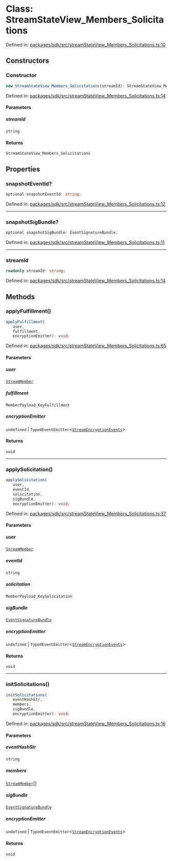 # Class: StreamStateView\_Members\_Solicitations

Defined in: [packages/sdk/src/streamStateView\_Members\_Solicitations.ts:10](https://github.com/towns-protocol/towns/blob/0db1fd0ac7258e8db8cedfb6183e8eade8284fa1/packages/sdk/src/streamStateView_Members_Solicitations.ts#L10)

## Constructors

### Constructor

```ts
new StreamStateView_Members_Solicitations(streamId): StreamStateView_Members_Solicitations;
```

Defined in: [packages/sdk/src/streamStateView\_Members\_Solicitations.ts:14](https://github.com/towns-protocol/towns/blob/0db1fd0ac7258e8db8cedfb6183e8eade8284fa1/packages/sdk/src/streamStateView_Members_Solicitations.ts#L14)

#### Parameters

##### streamId

`string`

#### Returns

`StreamStateView_Members_Solicitations`

## Properties

### snapshotEventId?

```ts
optional snapshotEventId: string;
```

Defined in: [packages/sdk/src/streamStateView\_Members\_Solicitations.ts:12](https://github.com/towns-protocol/towns/blob/0db1fd0ac7258e8db8cedfb6183e8eade8284fa1/packages/sdk/src/streamStateView_Members_Solicitations.ts#L12)

***

### snapshotSigBundle?

```ts
optional snapshotSigBundle: EventSignatureBundle;
```

Defined in: [packages/sdk/src/streamStateView\_Members\_Solicitations.ts:11](https://github.com/towns-protocol/towns/blob/0db1fd0ac7258e8db8cedfb6183e8eade8284fa1/packages/sdk/src/streamStateView_Members_Solicitations.ts#L11)

***

### streamId

```ts
readonly streamId: string;
```

Defined in: [packages/sdk/src/streamStateView\_Members\_Solicitations.ts:14](https://github.com/towns-protocol/towns/blob/0db1fd0ac7258e8db8cedfb6183e8eade8284fa1/packages/sdk/src/streamStateView_Members_Solicitations.ts#L14)

## Methods

### applyFulfillment()

```ts
applyFulfillment(
   user, 
   fulfillment, 
   encryptionEmitter): void;
```

Defined in: [packages/sdk/src/streamStateView\_Members\_Solicitations.ts:65](https://github.com/towns-protocol/towns/blob/0db1fd0ac7258e8db8cedfb6183e8eade8284fa1/packages/sdk/src/streamStateView_Members_Solicitations.ts#L65)

#### Parameters

##### user

[`StreamMember`](../type-aliases/StreamMember.md)

##### fulfillment

`MemberPayload_KeyFulfillment`

##### encryptionEmitter

`undefined` | `TypedEventEmitter`\<[`StreamEncryptionEvents`](../type-aliases/StreamEncryptionEvents.md)\>

#### Returns

`void`

***

### applySolicitation()

```ts
applySolicitation(
   user, 
   eventId, 
   solicitation, 
   sigBundle, 
   encryptionEmitter): void;
```

Defined in: [packages/sdk/src/streamStateView\_Members\_Solicitations.ts:37](https://github.com/towns-protocol/towns/blob/0db1fd0ac7258e8db8cedfb6183e8eade8284fa1/packages/sdk/src/streamStateView_Members_Solicitations.ts#L37)

#### Parameters

##### user

[`StreamMember`](../type-aliases/StreamMember.md)

##### eventId

`string`

##### solicitation

`MemberPayload_KeySolicitation`

##### sigBundle

[`EventSignatureBundle`](../../Towns-Protocol-Encryption/interfaces/EventSignatureBundle.md)

##### encryptionEmitter

`undefined` | `TypedEventEmitter`\<[`StreamEncryptionEvents`](../type-aliases/StreamEncryptionEvents.md)\>

#### Returns

`void`

***

### initSolicitations()

```ts
initSolicitations(
   eventHashStr, 
   members, 
   sigBundle, 
   encryptionEmitter): void;
```

Defined in: [packages/sdk/src/streamStateView\_Members\_Solicitations.ts:16](https://github.com/towns-protocol/towns/blob/0db1fd0ac7258e8db8cedfb6183e8eade8284fa1/packages/sdk/src/streamStateView_Members_Solicitations.ts#L16)

#### Parameters

##### eventHashStr

`string`

##### members

[`StreamMember`](../type-aliases/StreamMember.md)[]

##### sigBundle

[`EventSignatureBundle`](../../Towns-Protocol-Encryption/interfaces/EventSignatureBundle.md)

##### encryptionEmitter

`undefined` | `TypedEventEmitter`\<[`StreamEncryptionEvents`](../type-aliases/StreamEncryptionEvents.md)\>

#### Returns

`void`
